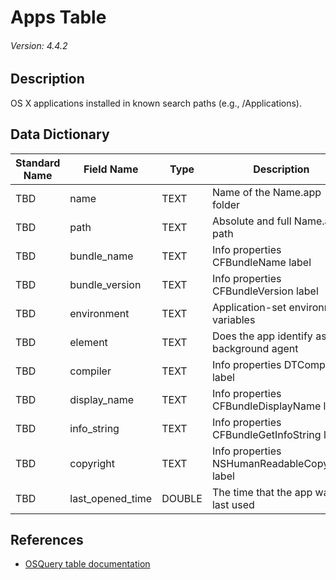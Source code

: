 # Apps Table
###### Version: 4.4.2

## Description
OS X applications installed in known search paths (e.g., /Applications).

## Data Dictionary
|Standard Name|Field Name|Type|Description|Sample Value|
|---|---|---|---|---|
|TBD|name|TEXT|Name of the Name.app folder|`TBD`|
|TBD|path|TEXT|Absolute and full Name.app path|`TBD`|
|TBD|bundle_name|TEXT|Info properties CFBundleName label|`TBD`|
|TBD|bundle_version|TEXT|Info properties CFBundleVersion label|`TBD`|
|TBD|environment|TEXT|Application-set environment variables|`TBD`|
|TBD|element|TEXT|Does the app identify as a background agent|`TBD`|
|TBD|compiler|TEXT|Info properties DTCompiler label|`TBD`|
|TBD|display_name|TEXT|Info properties CFBundleDisplayName label|`TBD`|
|TBD|info_string|TEXT|Info properties CFBundleGetInfoString label|`TBD`|
|TBD|copyright|TEXT|Info properties NSHumanReadableCopyright label|`TBD`|
|TBD|last_opened_time|DOUBLE|The time that the app was last used|`TBD`|

## References
* [OSQuery table documentation](https://osquery.io/schema/current#apps)
